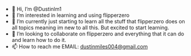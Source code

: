 - 👋 Hi, I’m @Dustinlm1
- 👀 I’m interested in learning and using flipperzero
- 🌱 I’m currently just starting to learn all the stuff that flipperzero does on all topics meaning im new to all this. But excited to start learning. 
- 💞️ I’m looking to collaborate on flipperzero and everything that it can do and learn how to do it.
- 📫 How to reach me EMAIL: dustinmiles004@gmail.com 

<!---
Dustinlm1/Dustinlm1 is a ✨ special ✨ repository because its `README.md` (this file) appears on your GitHub profile.
You can click the Preview link to take a look at your changes.
--->
